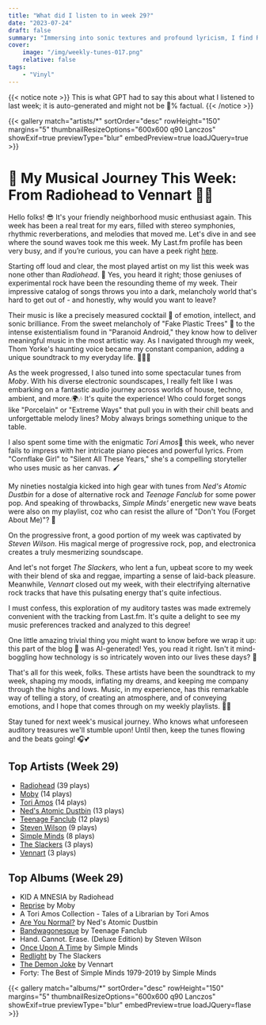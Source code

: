 ```yaml
---
title: "What did I listen to in week 29?"
date: "2023-07-24"
draft: false
summary: "Immersing into sonic textures and profound lyricism, I find Radiohead reigning as my most played artist this week, according to LastFM data. This enlightening musical voyage underscores my seemingly insatiable craving for their experimental rock sounds, mirroring the band's distinctive fusion of compelling narratives with unconventional tones."
cover:
    image: "/img/weekly-tunes-017.png"
    relative: false
tags:
    - "Vinyl"
---
```


{{< notice note >}}
This is what GPT had to say this about what I listened to last week; it is auto-generated and might not be 💯% factual.
{{< /notice >}}

{{< gallery match="artists/*" sortOrder="desc" rowHeight="150" margins="5" thumbnailResizeOptions="600x600 q90 Lanczos" showExif=true previewType="blur" embedPreview=true loadJQuery=true >}}

# 🎵 My Musical Journey This Week: From Radiohead to Vennart 🥁🎸

Hello folks! 😎 It's your friendly neighborhood music enthusiast again. This week has been a real treat for my ears, filled with stereo symphonies, rhythmic reverberations, and melodies that moved me. Let's dive in and see where the sound waves took me this week. My Last.fm profile has been very busy, and if you’re curious, you can have a peek right [here](https://www.last.fm/user/RussMckendrick).

Starting off loud and clear, the most played artist on my list this week was none other than *Radiohead*. 🎵 Yes, you heard it right; those geniuses of experimental rock have been the resounding theme of my week. Their impressive catalog of songs throws you into a dark, melancholy world that's hard to get out of - and honestly, why would you want to leave?

Their music is like a precisely measured cocktail 🍹 of emotion, intellect, and sonic brilliance. From the sweet melancholy of "Fake Plastic Trees" 🎄 to the intense existentialism found in "Paranoid Android," they know how to deliver meaningful music in the most artistic way. As I navigated through my week, Thom Yorke's haunting voice became my constant companion, adding a unique soundtrack to my everyday life. 🚶‍♂️🎵

As the week progressed, I also tuned into some spectacular tunes from *Moby*. With his diverse electronic soundscapes, I really felt like I was embarking on a fantastic audio journey across worlds of house, techno, ambient, and more.🌍🎶 It's quite the experience! Who could forget songs like "Porcelain" or "Extreme Ways" that pull you in with their chill beats and unforgettable melody lines? Moby always brings something unique to the table.

I also spent some time with the enigmatic *Tori Amos*🎹 this week, who never fails to impress with her intricate piano pieces and powerful lyrics. From "Cornflake Girl" to "Silent All These Years," she's a compelling storyteller who uses music as her canvas. 🖌️ 

My nineties nostalgia kicked into high gear with tunes from *Ned's Atomic Dustbin* for a dose of alternative rock and *Teenage Fanclub* for some power pop. And speaking of throwbacks, *Simple Minds'* energetic new wave beats were also on my playlist, coz who can resist the allure of "Don't You (Forget About Me)"? 🎺

On the progressive front, a good portion of my week was captivated by *Steven Wilson*. His magical merge of progressive rock, pop, and electronica creates a truly mesmerizing soundscape.

And let's not forget *The Slackers,* who lent a fun, upbeat score to my week with their blend of ska and reggae, imparting a sense of laid-back pleasure. Meanwhile, *Vennart* closed out my week, with their electrifying alternative rock tracks that have this pulsating energy that's quite infectious. 

I must confess, this exploration of my auditory tastes was made extremely convenient with the tracking from Last.fm. It's quite a delight to see my music preferences tracked and analyzed to this degree!

One little amazing trivial thing you might want to know before we wrap it up: this part of the blog 📝 was AI-generated! Yes, you read it right. Isn't it mind-boggling how technology is so intricately woven into our lives these days? 🤯

That's all for this week, folks. These artists have been the soundtrack to my week, shaping my moods, inflating my dreams, and keeping me company through the highs and lows. Music, in my experience, has this remarkable way of telling a story, of creating an atmosphere, and of conveying emotions, and I hope that comes through on my weekly playlists. 🎵💙

Stay tuned for next week's musical journey. Who knows what unforeseen auditory treasures we'll stumble upon! Until then, keep the tunes flowing and the beats going! 🎧💕

## Top Artists (Week 29)

- [Radiohead](https://www.mckendrick.rocks/artist/radiohead/) (39 plays)
- [Moby](https://www.mckendrick.rocks/artist/moby/) (14 plays)
- [Tori Amos](https://www.mckendrick.rocks/artist/tori-amos/) (14 plays)
- [Ned's Atomic Dustbin](https://www.mckendrick.rocks/artist/neds-atomic-dustbin/) (13 plays)
- [Teenage Fanclub](https://www.mckendrick.rocks/artist/teenage-fanclub/) (12 plays)
- [Steven Wilson](https://www.mckendrick.rocks/artist/steven-wilson/) (9 plays)
- [Simple Minds](https://www.mckendrick.rocks/artist/simple-minds/) (8 plays)
- [The Slackers](https://www.mckendrick.rocks/artist/the-slackers/) (3 plays)
- [Vennart](https://www.mckendrick.rocks/artist/vennart/) (3 plays)


## Top Albums (Week 29)

- KID A MNESIA by Radiohead
- [Reprise](https://www.mckendrick.rocks/albums/reprise-18089404/) by Moby
- A Tori Amos Collection - Tales of a Librarian by Tori Amos
- [Are You Normal?](https://www.mckendrick.rocks/albums/are-you-normal-929001/) by Ned's Atomic Dustbin
- [Bandwagonesque](https://www.mckendrick.rocks/albums/bandwagonesque-8667450/) by Teenage Fanclub
- Hand. Cannot. Erase. (Deluxe Edition) by Steven Wilson
- [Once Upon A Time](https://www.mckendrick.rocks/albums/once-upon-a-time-762207/) by Simple Minds
- [Redlight](https://www.mckendrick.rocks/albums/redlight-10018831/) by The Slackers
- [The Demon Joke](https://www.mckendrick.rocks/albums/the-demon-joke-7147581/) by Vennart
- Forty: The Best of Simple Minds 1979-2019 by Simple Minds


{{< gallery match="albums/*" sortOrder="desc" rowHeight="150" margins="5" thumbnailResizeOptions="600x600 q90 Lanczos" showExif=true previewType="blur" embedPreview=true loadJQuery=flase >}}